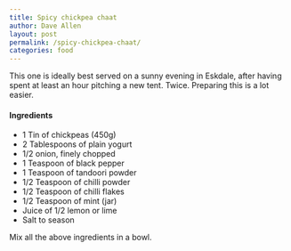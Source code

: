 ```yaml
---
title: Spicy chickpea chaat
author: Dave Allen
layout: post
permalink: /spicy-chickpea-chaat/
categories: food
---
```

This one is ideally best served on a sunny evening in Eskdale, after having spent at least an hour pitching a new tent. Twice. Preparing this is a lot easier.

#### Ingredients
* 1 Tin of chickpeas (450g)
* 2 Tablespoons of plain yogurt 
* 1/2 onion, finely chopped 
* 1 Teaspoon of black pepper 
* 1 Teaspoon of tandoori powder 
* 1/2 Teaspoon of chilli powder 
* 1/2 Teaspoon of chilli flakes 
* 1/2 Teaspoon of mint (jar) 
* Juice of 1/2 lemon or lime
* Salt to season 

Mix all the above ingredients in a bowl.